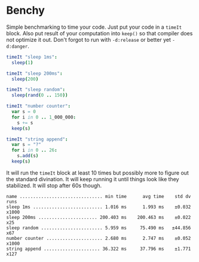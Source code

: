 # Benchy

Simple benchmarking to time your code. Just put your code in a `timeIt` block. Also put result of your computation into `keep()` so that compiler does not optimize it out. Don't forgot to run with `-d:release` or better yet `-d:danger`.

```nim
timeIt "sleep 1ms":
  sleep(1)

timeIt "sleep 200ms":
  sleep(200)

timeIt "sleep random":
  sleep(rand(0 .. 150))

timeIt "number counter":
  var s = 0
  for i in 0 .. 1_000_000:
    s += s
  keep(s)

timeIt "string append":
  var s = "?"
  for i in 0 .. 26:
    s.add(s)
  keep(s)
```

It will run the `timeIt` block at least 10 times but possibly more to figure out the standard divination. It will keep running it until things look like they stabilized. It will stop after 60s though.

```
name ............................... min time      avg time    std dv   runs
sleep 1ms .......................... 1.016 ms      1.993 ms    ±0.032  x1000
sleep 200ms ...................... 200.403 ms    200.463 ms    ±0.022    x25
sleep random ....................... 5.959 ms     75.490 ms   ±44.856    x67
number counter ..................... 2.680 ms      2.747 ms    ±0.052  x1000
string append ..................... 36.322 ms     37.796 ms    ±1.771   x127
```

